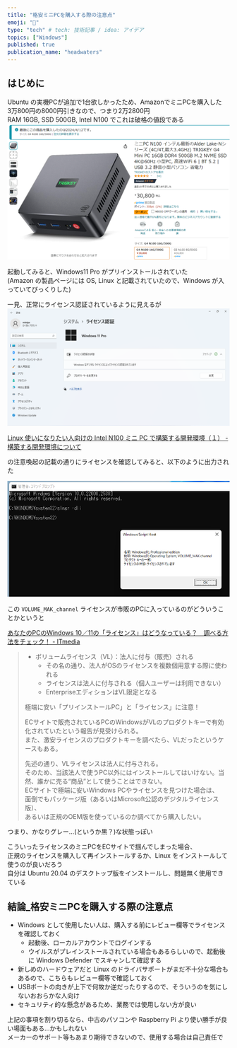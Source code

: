 ```yaml
---
title: "格安ミニPCを購入する際の注意点"
emoji: "🚨"
type: "tech" # tech: 技術記事 / idea: アイデア
topics: ["Windows"]
published: true
publication_name: "headwaters"
---
```


## はじめに

Ubuntu の実機PCが追加で1台欲しかったため、AmazonでミニPCを購入した  
3万800円の8000円引きなので、つまり2万2800円  
RAM 16GB, SSD 500GB, Intel N100 でこれは破格の値段である  
![](/images/buy-cheap-mini-pc/amazon.png)

起動してみると、Windows11 Pro がプリインストールされていた  
(Amazon の製品ページには OS, Linux と記載されていたので、Windows が入っていてびっくりした)  

一見、正常にライセンス認証されているように見えるが  
![](/images/buy-cheap-mini-pc/license.png)

[Linux 使いになりたい人向けの Intel N100 ミニ PC で構築する開発環境（１） - 構築する開発環境について](https://zenn.dev/hiro345/articles/n100_01_20240110)

の注意喚起の記載の通りにライセンスを確認してみると、以下のように出力された

![](/images/buy-cheap-mini-pc/cmd.png)

この `VOLUME_MAK_channel` ライセンスが市販のPCに入っているのがどういうことかというと

[あなたのPCのWindows 10／11の「ライセンス」はどうなっている？　調べる方法をチェック！ - ITmedia](https://www.itmedia.co.jp/pcuser/articles/2310/19/news191.html)

> - ボリュームライセンス（VL）：法人に付与（販売）される
>   - その名の通り、法人がOSのライセンスを複数個用意する際に使われる
>   - ライセンスは法人に付与される（個人ユーザーは利用できない）
>   - EnterpriseエディションはVL限定となる
>
>極端に安い「プリインストールPC」と「ライセンス」に注意！
>
>ECサイトで販売されているPCのWindowsがVLのプロダクトキーで有効化されていたという報告が見受けられる。  
>また、激安ライセンスのプロダクトキーを調べたら、VLだったというケースもある。  
>
>先述の通り、VLライセンスは法人に付与される。  
>そのため、当該法人で使うPC以外にはインストールしてはいけない。当然、誰かに売る“商品”として使うことはできない。  
>ECサイトで極端に安いWindows PCやライセンスを見つけた場合は、  
>面倒でもパッケージ版（あるいはMicrosoft公認のデジタルライセンス版）、  
>あるいは正規のOEM版を使っているのか調べてから購入したい。  

つまり、かなりグレー...(というか黒？)な状態っぽい

こういったライセンスのミニPCをECサイトで掴んでしまった場合、  
正規のライセンスを購入して再インストールするか、Linux をインストールして使うのが良いだろう  
自分は Ubuntu 20.04 のデスクトップ版をインストールし、問題無く使用できている

## 結論_格安ミニPCを購入する際の注意点

- Windows として使用したい人は、購入する前にレビュー欄等でライセンスを確認しておく
  - 起動後、ローカルアカウントでログインする
  - ウイルスがプレインストールされている場合もあるらしいので、起動後に Windows Defender でスキャンして確認する
- 新しめのハードウェアだと Linux のドライバサポートがまだ不十分な場合もあるので、こちらもレビュー欄等で確認しておく
- USBポートの向きが上下で何故か逆だったりするので、そういうのを気にしないおおらかな人向け
- セキュリティ的な懸念があるため、業務では使用しない方が良い

上記の事項を割り切るなら、中古のパソコンや Raspberry Pi より使い勝手が良い場面もある...かもしれない  
メーカーのサポート等もあまり期待できないので、使用する場合は自己責任で
